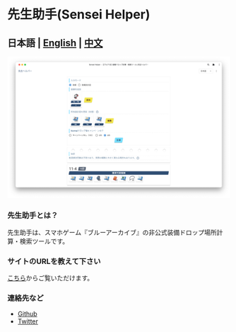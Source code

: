 # 先生助手(Sensei Helper)

## 日本語 | [English](../../README.md) | [中文](../cn/README.md)

![home.png](home.png)

### 先生助手とは？
先生助手は、スマホゲーム『ブルーアーカイブ』の非公式装備ドロップ場所計算・検索ツールです。


### サイトのURLを教えて下さい
[こちら](https://sensei.help)からご覧いただけます。

### 連絡先など
* [Github](https://github.com/edwardez/sensei-helper/issues)
* [Twitter](https://twitter.com/sensei_helper)
